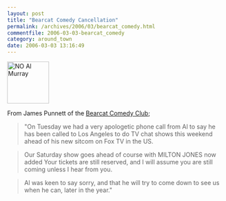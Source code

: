 ```yaml
---
layout: post
title: "Bearcat Comedy Cancellation"
permalink: /archives/2006/03/bearcat_comedy.html
commentfile: 2006-03-03-bearcat_comedy
category: around_town
date: 2006-03-03 13:16:49
---
```


<img alt="NO Al Murray" src="/assets/images/2006/NOalmurray-thumb.gif" width="97" height="97" class="right"/>

From James Punnett of the [Bearcat Comedy Club](/cgi-bin/directory.cgi?key=200509210632&action=getlisting);

> "On Tuesday we had a very apologetic phone call from Al to say he has been
> called to Los Angeles to do TV chat shows this weekend ahead of his new
> sitcom on Fox TV in the US.

> Our Saturday show goes ahead of course with MILTON JONES now added Your
> tickets are still reserved, and I will assume you are still coming unless I
> hear from you.

> Al was keen to say sorry, and that he will try to come down to see us when
> he can, later in the year."
